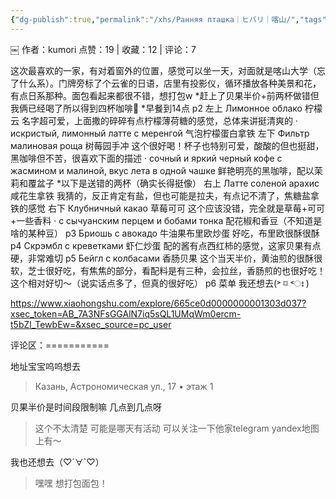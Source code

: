 ```yaml
---
{"dg-publish":true,"permalink":"/xhs/Ранняя пташка｜ヒバリ｜喀山/","tags":["rednote"]}
---
```


￼
作者：kumori
点赞：19   |   收藏：12   |   评论：7

这次最喜欢的一家，有对着窗外的位置，感觉可以坐一天，对面就是喀山大学（忘了什么系）。门牌旁标了个云雀的日语，店里有投影仪，循环播放各种美景和花，有点日系那种。面包看起来都很不错，想打包w
*赶上了贝果半价+前两杯做错但我俩已经喝了所以得到四杯咖啡🤣
*早餐到14点
p2 左上 Лимонное облако 柠檬云 名字超可爱，上面撒的碎碎有点柠檬薄荷糖的感觉，总体来讲挺清爽的
· искристый, лимонный латте с меренгой 气泡柠檬蛋白拿铁
左下 Фильтр малиновая роща 树莓园手冲 这个很好喝！杯子也特别可爱，酸酸的但也挺甜，黑咖啡但不苦，很喜欢下面的描述
· сочный и яркий черный кофе с жасмином и малиной, вкус лета в одной чашке 鲜艳明亮的黑咖啡，配以茉莉和覆盆子
*以下是送错的两杯（确实长得挺像）
右上 Латте соленой арахис 咸花生拿铁 我猜的，反正肯定有盐，但也可能是拉夫，有点记不清了，焦糖盐拿铁的感觉
右下 Клубничный какао 草莓可可 这个应该没错，完全就是草莓+可可+一些香料
· с сычуанским перцем и бобами тонка 配花椒和香豆（不知道是啥的某种豆）
p3 Бриошь с авокадо 牛油果布里欧炒蛋 好吃，布里欧很酥很酥
p4 Скрэмбл с креветками 虾仁炒蛋 配的酱有点西红柿的感觉，这家贝果有点硬，非常难切
p5 Бейгл с колбасами 香肠贝果 这个当天半价，黄油煎的很酥很软，芝士很好吃，有焦焦的部分，看配料是有三种，会拉丝，香肠煎的也很好吃！这个相对好切～（说实话点多了，但真的很好吃）
p6 菜单
我还想去(˃ ⌑ ˂ഃ )

https://www.xiaohongshu.com/explore/665ce0d0000000001303d037?xsec_token=AB_7A3NFsGGAlN7iq5sQL1UMqWm0ercm-t5bZl_TewbEw=&xsec_source=pc_user

评论区：===========

地址宝宝呜呜想去

> Казань, Астрономическая ул., 17 • этаж 1

贝果半价是时间段限制嘛 几点到几点呀

> 这个不太清楚 可能是哪天有活动 可以关注一下他家telegram yandex地图上有～

我也还想去（♡´∀`♡）

> 嘿嘿 想打包面包！